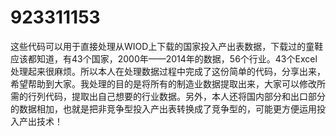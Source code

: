 # 923311153
这些代码可以用于直接处理从WIOD上下载的国家投入产出表数据，下载过的童鞋应该都知道，有43个国家，2000年——2014年的数据，56个行业。43个Excel处理起来很麻烦。所以本人在处理数据过程中完成了这份简单的代码，分享出来，希望帮助到大家。我处理的目的是将所有的制造业数据提取出来，大家可以修改所需的行列代码，提取出自己想要的行业数据。另外，本人还将国内部分和出口部分的数据相加，也就是把非竞争型投入产出表转换成了竞争型的，可能更方便运用投入产出技术！
